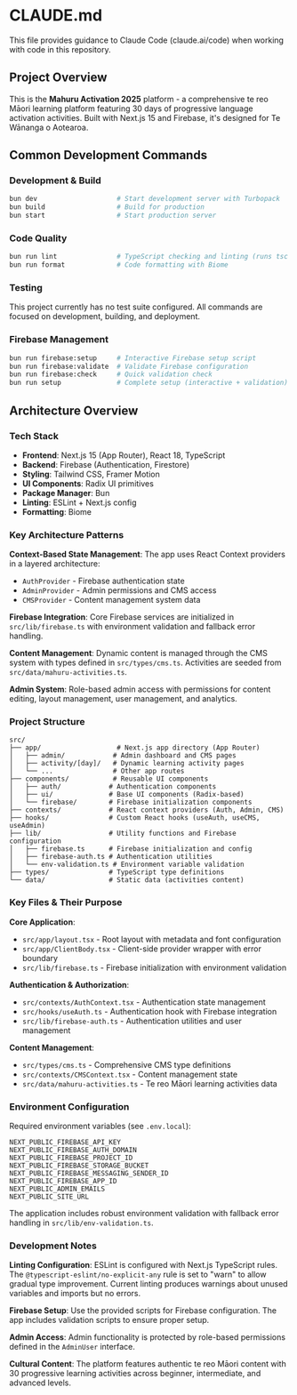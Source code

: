 # CLAUDE.md

This file provides guidance to Claude Code (claude.ai/code) when working with code in this repository.

## Project Overview

This is the **Mahuru Activation 2025** platform - a comprehensive te reo Māori learning platform featuring 30 days of progressive language activation activities. Built with Next.js 15 and Firebase, it's designed for Te Wānanga o Aotearoa.

## Common Development Commands

### Development & Build
```bash
bun dev                    # Start development server with Turbopack
bun build                  # Build for production
bun start                  # Start production server
```

### Code Quality
```bash
bun run lint               # TypeScript checking and linting (runs tsc --noEmit && next lint)
bun run format             # Code formatting with Biome
```

### Testing
This project currently has no test suite configured. All commands are focused on development, building, and deployment.

### Firebase Management
```bash
bun run firebase:setup     # Interactive Firebase setup script
bun run firebase:validate  # Validate Firebase configuration
bun run firebase:check     # Quick validation check
bun run setup              # Complete setup (interactive + validation)
```

## Architecture Overview

### Tech Stack
- **Frontend**: Next.js 15 (App Router), React 18, TypeScript
- **Backend**: Firebase (Authentication, Firestore)  
- **Styling**: Tailwind CSS, Framer Motion
- **UI Components**: Radix UI primitives
- **Package Manager**: Bun
- **Linting**: ESLint + Next.js config
- **Formatting**: Biome

### Key Architecture Patterns

**Context-Based State Management**: The app uses React Context providers in a layered architecture:
- `AuthProvider` - Firebase authentication state
- `AdminProvider` - Admin permissions and CMS access  
- `CMSProvider` - Content management system data

**Firebase Integration**: Core Firebase services are initialized in `src/lib/firebase.ts` with environment validation and fallback error handling.

**Content Management**: Dynamic content is managed through the CMS system with types defined in `src/types/cms.ts`. Activities are seeded from `src/data/mahuru-activities.ts`.

**Admin System**: Role-based admin access with permissions for content editing, layout management, user management, and analytics.

### Project Structure
```
src/
├── app/                   # Next.js app directory (App Router)
│   ├── admin/            # Admin dashboard and CMS pages
│   ├── activity/[day]/   # Dynamic learning activity pages  
│   └── ...               # Other app routes
├── components/           # Reusable UI components
│   ├── auth/            # Authentication components
│   ├── ui/              # Base UI components (Radix-based)
│   └── firebase/        # Firebase initialization components
├── contexts/            # React context providers (Auth, Admin, CMS)
├── hooks/               # Custom React hooks (useAuth, useCMS, useAdmin)
├── lib/                 # Utility functions and Firebase configuration
│   ├── firebase.ts      # Firebase initialization and config
│   ├── firebase-auth.ts # Authentication utilities
│   └── env-validation.ts # Environment variable validation
├── types/               # TypeScript type definitions
└── data/                # Static data (activities content)
```

### Key Files & Their Purpose

**Core Application**:
- `src/app/layout.tsx` - Root layout with metadata and font configuration
- `src/app/ClientBody.tsx` - Client-side provider wrapper with error boundary
- `src/lib/firebase.ts` - Firebase initialization with environment validation

**Authentication & Authorization**:
- `src/contexts/AuthContext.tsx` - Authentication state management
- `src/hooks/useAuth.ts` - Authentication hook with Firebase integration
- `src/lib/firebase-auth.ts` - Authentication utilities and user management

**Content Management**:
- `src/types/cms.ts` - Comprehensive CMS type definitions
- `src/contexts/CMSContext.tsx` - Content management state
- `src/data/mahuru-activities.ts` - Te reo Māori learning activities data

### Environment Configuration

Required environment variables (see `.env.local`):
```
NEXT_PUBLIC_FIREBASE_API_KEY
NEXT_PUBLIC_FIREBASE_AUTH_DOMAIN  
NEXT_PUBLIC_FIREBASE_PROJECT_ID
NEXT_PUBLIC_FIREBASE_STORAGE_BUCKET
NEXT_PUBLIC_FIREBASE_MESSAGING_SENDER_ID
NEXT_PUBLIC_FIREBASE_APP_ID
NEXT_PUBLIC_ADMIN_EMAILS
NEXT_PUBLIC_SITE_URL
```

The application includes robust environment validation with fallback error handling in `src/lib/env-validation.ts`.

### Development Notes

**Linting Configuration**: ESLint is configured with Next.js TypeScript rules. The `@typescript-eslint/no-explicit-any` rule is set to "warn" to allow gradual type improvement. Current linting produces warnings about unused variables and imports but no errors.

**Firebase Setup**: Use the provided scripts for Firebase configuration. The app includes validation scripts to ensure proper setup.

**Admin Access**: Admin functionality is protected by role-based permissions defined in the `AdminUser` interface.

**Cultural Content**: The platform features authentic te reo Māori content with 30 progressive learning activities across beginner, intermediate, and advanced levels.